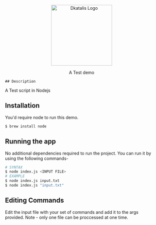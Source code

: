 <p align="center">
  <a href="https://www.dkatalis.co/about" target="blank"><img src="https://www.dkatalis.co/assets/img/v2/logo3.png" width="200" alt="Dkatalis Logo" /></a>
</p>

[circleci-image]: https://img.shields.io/circleci/build/github/nestjs/nest/master?token=abc123def456
[circleci-url]: https://circleci.com/gh/nestjs/nest

  <p align="center">A Test demo</p>
    <p align="center">
    
    ## Description

A Test script in Nodejs

## Installation

You'd require node to run this demo.
```bash
$ brew install node
```

## Running the app
No additional dependencies required to run the project. You can run it by using the following commands-
```bash
# SYNTAX
$ node index.js <INPUT FILE>
# EXAMPLE
$ node index.js input.txt
$ node index.js "input.txt"
```

## Editing Commands
Edit the input file with your set of commands and add it to the args provided. Note - only one file can be proccessed at one time.
